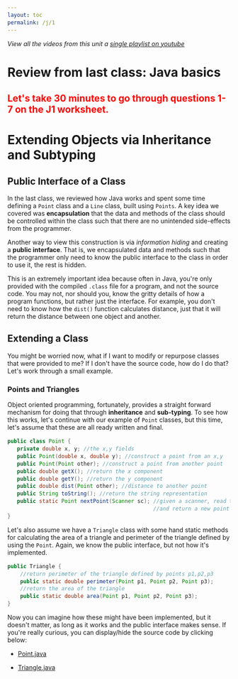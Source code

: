 ```yaml
---
layout: toc
permalink: /j/1
---
```


*View all the videos from this unit a [single playlist on youtube](https://youtube.com/playlist?list=PLnVRBITSZMSM_TFdOK8AZYIvMESjxolI6)*

# Review from last class: Java basics

<font color=red><h2>Let's take 30 minutes to go through questions 1-7 on the J1 worksheet.</h2></font>

# Extending Objects via Inheritance and Subtyping

## Public Interface of a Class

In the last class, we reviewed how Java works and spent some time defining a `Point` class and a `Line` class, built using `Points`. A key idea we covered was **encapsulation** that the data and methods of the class should be controlled within the class such that there are no unintended side-effects from the programmer. 

Another way to view this construction is via *information hiding* and creating a **public interface**. That is, we encapsulated data and methods such that the programmer only need to know the public interface to the class in order to use it, the rest is hidden. 

This is an extremely important idea because often in Java, you're only provided with the compiled `.class` file for a program, and not the source code. You may not, nor should you, know the gritty details of how a program functions, but rather just the interface. For example, you don't need to know how the `dist()` function calculates distance, just that it will return the distance between one object and another. 


## Extending a Class

You might be worried now, what if I want to modify or repurpose classes that were provided to me? If I don't have the source code, how do I do that? Let's work through a small example.

### Points and Triangles

Object oriented programming, fortunately, provides a straight forward mechanism for doing that through **inheritance** and **sub-typing**. To see how this works, let's continue with our example of `Point` classes, but this time, let's assume that these are all ready written and final. 

```java
public class Point {
   private double x, y; //the x,y fields
   public Point(double x, double y); //construct a point from an x,y
   public Point(Point other); //construct a point from another point
   public double getX(); //return the x component
   public double getY(); //return the y component
   public double dist(Point other); //distance to another point
   public String toString(); //return the string representation
   public static Point nextPoint(Scanner sc); //given a scanner, read two doubles,
                                              //and return a new point
}
```

Let's also assume we have a `Triangle` class with some hand static methods for calculating the area of a triangle and perimeter of the triangle defined by using the `Point`. Again, we know the public interface, but not how it's implemented.

```java
public Triangle {
    //return perimeter of the triangle defined by points p1,p2,p3
    public static double perimeter(Point p1, Point p2, Point p3);
    //return the area of the triangle
    public static double area(Point p1, Point p2, Point p3); 
}
```

Now you can imagine how these might have been implemented, but it doesn't matter, as long as it works and the public interface makes sense. If you're really curious,  you can display/hide the source code by clicking below:

 
* <a href="javascript:void(0)" onclick="$('.point-java').toggle('slow')">Point.java </a> 
<div class="point-java" style="display:none">

```java
//Point.java
import java.util.Scanner;

public class Point {

    private double x, y;

    public Point(double x, double y) {
        this.x = x;
        this.y = y;
    }

    public Point(Point p) {
        this.x = p.getX();
        this.y = p.getY();
    }
    
    public double getX() {
        return this.x;
    }

    public double getY() {
        return this.y;
    }

    public double dist(Point other) {
        return Math.sqrt(Math.pow(this.x - other.getX(), 2) +
                         Math.pow(this.y - other.getY(), 2));
    }

    public static Point nextPoint(Scanner sc) {
        if(!sc.hasNextDouble()) { 
            return null;
        }
        double x = sc.nextDouble();
        if(!sc.hasNextDouble()) { 
            return null;
        }
        double y = sc.nextDouble();
        return new Point(x, y);
    }

    public String toString(){
        return "(" + x + "," + y + ")";
    }
}
``` 
</div>

* <a href="javascript:void(0)" onclick="$('.triangle-java').toggle('slow')">Triangle.java</a> 
<div class="triangle-java" style="display:none">
```java
public class Triangle {
        //Heron's formula
        public static double area(Point p1, Point p2, Point p3) {
            double semiperm = Triangle.perimeter(p1, p2, p3) / 2;
            return Math.sqrt(semiperm * (semiperm - p1.dist(p2)) *
                                        (semiperm - p1.dist(p3)) *
                                        (semiperm - p2.dist(p3)));

        }
        public static double perimeter(Point p1, Point p2, Point p3) {
            return p1.dist(p2) + p1.dist(p3) + p2.dist(p3);
        }

}
```
</div>

Using these public interfaces, we can write a reasonably complex and interesting program that given four `Point`s, finds the triangle with the largest area.

```java
import java.util.Scanner;

public class LargestArea {
    public static void main(String args[]) {
        Scanner sc = new Scanner(System.in);

        System.out.println("Enter four points:");
        //declare four points in an array
        Point points[] = new Point[4];
        for(int i = 0; i < points.length; i++){
            points[i] = Point.nextPoint(sc);
        }

        //create all four possible triangles by group three points together
        Point triangles[][] = { {points[0],points[1],points[2]},
                                {points[0],points[1],points[3]},
                                {points[0],points[2],points[3]},
                                {points[1],points[2],points[3]}};

        //find the triangle with largest area!
        int maxI = 0;//assume it's the first, first
        double maxArea = Triangle.area(triangles[maxI][0],
                                       triangles[maxI][1],
                                       triangles[maxI][2]);
        for(int i = 1; i < triangles.length; i++){
            double curArea = Triangle.area(triangles[i][0],
                                           triangles[i][1],
                                           triangles[i][2]);
            if( curArea > maxArea){
                maxI = i;
                maxArea = curArea;
            }
        }

        //print out the max triangle
        System.out.println("The largest triangle is:");
        System.out.printf("%s %s %s\n",triangles[maxI][0],
                                       triangles[maxI][1],
                                       triangles[maxI][2]);
        System.out.printf("With area %.2f\n",maxArea);

    }
}
```
Here an example of the output:
```
Enter four points:
1 1
2 3
4 5
2 2
The largest triangle is:
(2.0,3.0) (4.0,5.0) (2.0,2.0)
With area 1.00
```


### Inheritance: an "is-a" relationship rather than a "has-a"

Let's suppose we want to update our program so that instead of having it print the coordinates of each point, we can apply a label to each point that will print. For example:

```
Enter four points:
P 1 1
Q 2 3
R 4 5
S 2 2
The largest triangle is:
Q:(2.0,3.0) R:(4.0,5.0) S:(2.0,2.0)
With area 1.002
```

What we would really like to do to solve our problem is to go add a "label" field to the class `Point`, so that when we had chosen the three points that defined the triangle of largest area, we could simply write out their labels through a getter method. However, we can't modify the class `Point` --- we technically don't have the source code to `Point` --- and even if we could, we may want to have `Point` objects that don't have labels. 

We already have a mechanism for using existing classes to build new classes. You use it whenever you create a class that has, for example, a `String` field (data member). We haven't given it a special name, but if you want to know, we call this *composition* of classes. If class `Foo` has two `String` fields, for instance, we would say that `Foo` is composed of two `String`s. Composition is a *has-a* relationship. Foo "has-a" `String` field.

If we try to combine a point and a `String` label by composition, we get a new class, maybe `LabPoint` class like below. 

```java
public class LabPoint {
   Point p;
   String label;
   //...
}
```
And it's memory diagram would look like the following for an instance `lp` of `LabPoint`:

```
  STACK           HEAP
                                                   
  .--------.      .-----------.        .-------.
  | lp | .-+----->|   p   | .-+------->| x | 4 | Point
  '----'---'      |-----------|        |-------|
                  | label | .-+--.     | y | 5 |
                  '-----------'  |     '-------'
                    LabPoint     |     .-----.
                                 '---->| "R" | String
                                       '-----'
```

This is really ugly for us. Why? Well this is no longer a point, which means that we can't just pass three `LabPoint`s to the `Triangle` constructor anymore so that we can calculate the area, but we constantly have to pull out the "point-part" of the `LabPoint` to pass around. In fact, this class has no methods yet at all, and we'd have to recreate all the methods we already have for `Point` in the new `LabPoint` class. Either that or, we'd need to also write a new `Triangle` constructor --- which we can't because we don't have the source code for that! So instead, we'd also need to write a *new* `LabTriangle` class with new methods to handle `LabPoint`s ... it's a mess! And this is because a LabPoint defined this way *has-a* Point, rather than *is-a* Point.


### Deriving a new class with `extends` — adding fields

Instead we can use **inheritance**, as in this new `LabPoint` is a *decedent* of `Point`, or put another way, we define `LabPoint` as *derived* from the class Point. In the Java parlance, `LabPoint` extends `Point` — which means that a `LabPoint` object **is-a** `Point`, but it is a `Point` with some extra features. Thus, all the code that worked for `Point`, all the methods of class `Point` and methods that take `Point`s as arguments, all still works. But we can add more! We are *extending* the class Point. 

The existing class `Point` is called the "super-class" and the new class `LabPoint` is called the "sub-class". Sometimes, we'll use "super-type" and "sub-type" as well, but it means the same thing.

To derive a new class `LabPoint` from class `Point`, and add a `String` label, we would write

```java
public class LabPoint extends Point { //extend the Point
   private String label;
}
```

and a  memory diagram for an an instance `lp` of `LabPoint` would look like

```
  STACK           HEAP
                           Point
  .--------.      .----------.
  | lp | .-+----->|   x  | 4 | 
  '----'---'      |----------|
                  |   y  | 5 |
                  |..........| 
                  |..........|    .-----.
       extended   |label | .-+--->| "R" |  String
                  '----------'    '-----'
                  LabPoint
```

Since `lp` is a `Point` **and** and a `LabPoint` then we can call all the methods of `Point` on `lp`, including `dist()` with other `Points` or `LabPoints`, as well as `toString()`. That is, `LabPoint` inherits all the methods and data of `LabPoint`. 

### Deriving a new class with `extends` — constructors

One problem with our new `LabPoint` is that it also inherits the `Point` constructor, but the `Point` constructor is unaware of the new field `label` we added. 

The constructor for a `LabPoint` would naturally have three values - `x`, `y`, and label `lab`. However, the constructor has to split duties and say that we want the `Point` part of the `LabPoint` to be initialized with `x` and `y`, and the label part with lab. But, once we do that, we find there is another problem. 

Consider the following constructor (which does not compile):

```java

//THIS DOES NOT COMPILE !!

public class LabPoint extends Point {
    private String label;
    public LabPoint(double x, double x, String lab){
        this.x = x; //x and y inheritted from Point, but declared private
        this.y = y; //can't read/write them directly
        this.label = lab;
    }
        
}

```

When we try and use `this.x` we would find we get a compiler error because we're access a private field outside the class. While, yes, `LabPoint` is a `Point`, access to private fields *are not* inherited!

We could have declared the fields of `Point` as `protected` instead of `private`, which gives all the protections of `private` outside the class, but allows sub-classes access to the fields/methods (discussed more later). But, **we cannot edit** point, so how do we solve this problem? We need to set the fields in the super-class, or put another way, we need to call the constructor of the super class.  

Java provides a `super` which allows us to refer to the super-class and, in this context, allows us to explicitly call the constructor for  `Point`, initializing the `Point` part of the new object. After, we can initialize the `LabPoint` part. 

```java

public class LabPoint extends Point {
    private String label;
    public LabPoint(double X, double Y, String lab) {
        super(x, y); //initilize the Point part, sets x and y
        this.label = lab; //initialize LabPoint part
    }
}

```

At this point, we have a full `LabPoint` constructor that has inherited all the fields and methods from `Point`, which is great! But, we still need to make some modifications in order to leverage the new field `label`.

### Deriving a new class with `extends` — adding  methods

In our new `LabPoint` class, we need to add a new getter method for the `label` as it's `private` and inaccessible otherwise. This is not a problem for `LabPoint` class, but would not have made sense for `Point` as it has no label.

```java

public String getLabel() { 
    return this.label;
}
```

At this point, you may notice that `LabPoint` is *more* expressive than `Point`. For starters, it has an additional data field `label` but now it also has an additional method `getLabel()`. And this is typically the case with sub-classes, they should trend to higher expressive and more specificity for the item being described. Otherwise, the super-class would have sufficed.


### Deriving a new class with `extends` — overwriting methods


We are not quite done with `LabPoint`'s definition yet because it has inherited two methods (that would still function) but are not expressive enough, yet. 

First the `readPoint()` static method which scans in a `Point` doesn't take into account that for a `LabPoint` we need the label as well. So we can *overwrite* that method with a new version, just like we wrote our new constructor. In this case, we can take advantage of the static method `Point.nextPoint()`, so we don't have to complete write it from scratch, but rather add just the needed functionality.

```java
public static LabPoint nextPoint(Scanner sc) {
        if(! sc.hasNext()) 
            return null;
        String lab = sc.next(); //read label
        Point p = Point.nextPoint(sc); //read point
        if(p == null) 
            return null; //error check
        return new LabPoint(p.getX(), p.getY(), lab); //return new LabPoint
    }
```

We also need to do the same for `toString()`. The inherited version from `Point` would work fine, but doesn't account for the `label`. 

```java
    public String toString() {
        return this.label + ":(" + getX() + "," + getY() + ")";
    }
```

While the above `toString()` works fine, it is unsatisfying because we are re-implementing functionality for converting the `x` and `y` component of the `Point` to a string. Just like with the constructor, we can use the `super` keyword to access the super-classes version of `toString` to save us some time and maintain good code reuse.

```java
    public String toString() {
        return this.label + ":" + super.toString();
    }
```


### Putting it all together

Now that our `LabPoint` class is ready to go, we can modify our `main` method from before in only a few spots, using `LabPoint` instead of `Point` to get the functionality we desired.

```java
        //...
        LabPoint points[] = new LabPoint[4];
        for(int i = 0; i < points.length; i++){
            points[i] = LabPoint.nextPoint(sc);
        }

        //create all four possible triangles by group three points together
        LabPoint triangles[][] = { {points[0],points[1],points[2]},
                                   {points[0],points[1],points[3]},
                                   {points[0],points[2],points[3]},
                                   {points[1],points[2],points[3]}};
        //...
```
The rest of the code stays the same, and in that lies the power of inheritance and extending.  Click below to see the completed versions of the code.

* <a href="javascript:void(0)" onclick="$('.labpoint-java').toggle('slow')">LabPoint.java</a> 
<div class="labpoint-java" style="display:none">
```java
import java.util.Scanner;

public class LabPoint extends Point {
    private String label;

    public LabPoint(double x, double y, String lab) {
        super(x, y);
        this.label = lab;
    }

    public LabPoint(LabPoint lp) {
        super(lp.getX(), lp.getY());
        this.label = lp.getLabel();
    }

    public String getLabel() {
        return this.label;
    }

    public static LabPoint nextPoint(Scanner sc) {
        if(!sc.hasNext()) 
            return null;
        String lab = sc.next(); //read label
        Point p = Point.nextPoint(sc); //read point
        if(p == null) 
            return null;
        return new LabPoint(p.getX(), p.getY(), lab); //return new LabPoint
    }

    public String toString() {
        return this.label + ":" + super.toString();
    }
}
```
</div>

* <a href="javascript:void(0)" onclick="$('.largestarealab-java').toggle('slow')">LargestAreaLab.java</a> 
<div class="largestarealab-java" style="display:none">
```java
import java.util.Scanner;

public class LargestAreaLab {
    public static void main(String args[]) {
        Scanner sc = new Scanner(System.in);

        System.out.println("Enter four points:");
        //declare four points in an array
        LabPoint points[] = new LabPoint[4];
        for(int i = 0; i < points.length; i++) {
            points[i] = LabPoint.nextPoint(sc);
        }

        //create all four possible triangles by group three points together
        LabPoint triangles[][] = { {points[0],points[1],points[2]},
                                   {points[0],points[1],points[3]},
                                   {points[0],points[2],points[3]},
                                   {points[1],points[2],points[3]}};

        //find the triangle with largest area!
        int maxI = 0;//assume it's the first, first
        double maxArea = Triangle.area(triangles[maxI][0],
                                       triangles[maxI][1],
                                       triangles[maxI][2]);

        for(int i = 1; i < triangles.length; i++) {
            double curArea = Triangle.area(triangles[i][0],
                    triangles[i][1],
                    triangles[i][2]);
            if( curArea > maxArea) {
                maxI = i;
                maxArea = curArea;
            }
        }

        //print out the max triangle
        System.out.println("The largest triangle is:");
        System.out.printf("%s %s %s\n", triangles[maxI][0],
                triangles[maxI][1],
                triangles[maxI][2]);
        System.out.printf("With area %.2f\n", maxArea);

    }
}
```
</div>

# Private classes 

Now that we have a better understanding of inheritance, lets look at another example. Consider that we've been provided with a `Queue` class for strings with the following fields/methods. 

```java
public class Queue {
    private Node head; //head of the queue
    private Node tail; //tail of the queue
    
    //private Node class for the linked list 
    //implementation of a queue
    private class Node {
        public String data;
        public Node next;
        public Node prev;
        public Node(String d);
    }
    
    public boolean empty();//returns true if empty, false otherwise
    public void enqueue(String s);//enques the s on the queue
    public String dequeue();//returns head of queue, or null if empty

}

```

Again, we can imagine how this was implemented, and for now, we don't need to know. The public interface is sufficient for us as the programmer to use this class in a program and/or add extensions to it. If you really want to see how the queue is implemented, you can click below, but the beauty of inheritance in OOP is that you don't really, really need to know. 

* <a href="javascript:void(0)" onclick="$('.queue').toggle('slow')"> Queue.java</a> 

<div class="queue" style="display:none">
```java
public class Queue {
    private class Node {
        public Node next; //forward pointer
        public Node prev; //back pointer
        public String data; //data element
        public Node(String d) {
            data = d;
            next = null;
            prev = null;
        }

    }

    private Node head; //head pointer
    private Node tail; //tail pointer

    public Queue() {
        //initialize to null
        head = tail = null;
    }

    public void enqueue(String d) {
        //create a new node
        Node newHead = new Node(d);
        newHead.next = head;


        if(head == null) {
            //empty queue
            head = newHead;
            tail = newHead;
        }else {
            //>=1 item queue
            head.prev = newHead;
            head = newHead;
        }
    }

    public String dequeue() {
        String d;
        if(head == null) {
            //empty queue
            d = null; 
        }else if (head == tail) {
            //1 item queue
            d = head.data;
            head = tail = null;
        }else {
            //>1 item queue
            d = tail.data;
            tail = tail.prev;
        }
        return d;
    }

    public boolean empty() {
        return head == null;
    }

```
</div>

You'll note that `Queue` makes use of a private class `Node`. A private class, functions much like any other class in Java, except its scope is within the containing class. That means as the programmer of the class, you can use the private class as you would any other class, when operating within the class. But this class should not be accessible out of the containing class context.

Implementing a Linked List (or other lined structures) is a canonical example of using private classes. It's a situation where you need additional class structure to implement the containing class, but that additional structure is not relevant to the user of the class. The `Node` class used to implement the list is not relevant to the user of the `LinkedList` or `Queue` as long as they function properly and there is a reasonable interface. 

As a private class within a containing class, the containing class `Queue`, it is often not necessary to declare fields private, as they are already constrained. Moreover, you generally want the containing class full access for convenience.

## Extending Queue for `size()`

The `Queue` defined above is minimal. It's missing some key functionality, such as the current size of the queue, or how many items are currently enqueued. With `extends` this is relatively easy to add, following the same procedures we outlined above with `Point` and `LabPoint`.

```java
public class CountingQueue extends Queue {
    private count;
    
    public CountingQueue {
        super();
        count = 0;
    }    
    public voids enqueue(String s) {
         count++;
         return  super.enqueue(s);
    }
    public String dequeue(String s) {
       if(count > 0) {
         count--; //don't let it get less than 0
       }
       return super.dequeue(s); //will return null when empty
    }

    public int getSize() { 
        return count; 
    }
}
```


## Extending Queue for `peek()`

Another common functionality of a queue is to be able to peek at the first element enqueued by returning it but not actually removing it from the queue. We could write this routine in the same way we extended `Queue` for `CountingQueue` to produce `PeekaCountingQueue` (keeping `CountingQueue`'s functionality).

```java
public class PeekaCountingQueue extends CountingQueue {

    public String peek() {
        if(empty()) 
            return null;
        String s = dequeue();
        enqueue(s);
        return s;
    }
}
```

But, that is entirely unsatisfying because we are actually dequeing and enqueing when what we really want to do is to write the following version.

```java
public class PeekaCountingQueue extends CountingQueue {

    public String peek() {
        if(empty()) 
            return null;
        return head.data;
    }
}
```

But we cannot do that because `head` was declared private in `Queue` and thus cannot be accessed directly. 

This brings up a dilemma as a programmer of classes. On one hand you want to restrict access to internal fields from users of your class, but on the other you want to allow extensions of the class to be functional and efficient. 

From the perspective of the implementer of class `Queue`, you would say that it's impossible to anticipate everything someone would want to do with a `Queue` and to provide public methods that make all possible operations implementable. That's true. A compromise between strict separation of interface from implementation and a wild west all-fields-are-public approach is to use the **`protected`** access modifier. 

When a field is marked `protected`, it means that it is accessible inside the class and any derived classes, but not from anywhere else (except the package, which we haven't talked about yet). If we change `head` and `tail` in `Queue` to be protected, implementing `PeekaCountingQueue` becomes easy and efficient (as above). The new `Queue` class definition would simply change to

```java
public class Queue {
    protected Node head; //head of the queue
    protected Node tail; //tail of the queue

    //... rest same as before
}

```

This is a case where we **do want to change the original class** and as a programmer and the designing of the API for a class, you need to plan ahead to make these changes. 

# UML Diagrams

A great tool when you begin to plan out the relationships between classes is to visualize how class depend and extend each other. The **UML** (or **Unified Model Language**) is a standard way to describe classes, their members, and relationships. As a starter, consider the UML diagram for the `Point` `LabPoint` and `Triangle` classes used in the prior example. (Note this was generated by IntelliJ via yworks)

![intellij UML of labpoint](/images/LabPoint-uml-intellij.png)

## Classes
Each box represents a class. The name of the class as indicated by `(c)` is at the top followed by the fields `(f)`. The methods `(m)` come below that. If a field or method is private, then a (red) lock &#128274; is used, if it is protected a (silver) key is used &#128273;, and if it is public an unlock &#128275; is used. A static method/field uses the diamond &#9672;. 

Note that there are other styles of UML. See this [wikipedia](https://en.wikipedia.org/wiki/Class_diagram) article for more details. Here's the same diagram generated using the [Violet UML Editor](https://sourceforge.net/projects/violet/). 

![violet UML of labpoint](/images/labpoint-uml-violent.png)

You'll note the symbols
* &#43; indicates public
* &#45; indicates private
* &#35; indicates protected (not shown)

It is highly recommend to use Violet UML for developing your UML structure. 

## Relationship between classes

There are two types of lines in this image, but UML diagrams can represent many different relationships

<div style="text-align:center">
![UML relationship lines](https://upload.wikimedia.org/wikipedia/commons/9/93/Uml_classes_en.svg)
</div>

Most important for the diagrams you will draw are the following:
* <span style="font-size:20pt">B &#10141; A</span> : (solid line, solid arrow) : indicates that Class B inherits from Class A
* <span style="font-size:20pt">B &#10509; A</span> : (dashed line, open arrow) : indicates that Class B depends on Class A to meets its functionality. A change in Class A changes the functionality of Class B

In IntelliJ the color of the arrows also indicate if the classes define `extend` (<span style="color:blue">blue</span>) or `implement` relationships (<span style="color:green">green</span>). We'll discuss `implement` later. 


## Using UML diagrams to (plan) your program

The relationship between UML diagrams and class structures are so tight, that in many IDE's, you can actually lay out your entire class structure in UML, and the IDE will create all the classes for you. In [Project 2](/project/2) you will be required to develop a UML diagram of your objects *before* you program.

As an example, let's consider the following program requirements. Suppose that we want to design an object model for an HR system at a company:
* Everyone is a employee; they have a first name, last name, salary, an address, and a list of organizational units
* Some employees are managers and they manage a number of other employees (including managers) as their direct reports
* Every unit has a unit manager
* The CEO is a special manager that has direct reports and also unit managers that report to them

Take a moment to try and draw out this diagram. When you're finished, click below to reveal the diagram below (with an explanation).

* <a href="javascript:void(0)" onclick="$('.company-uml').toggle('slow')"> Company UML</a> 

<div class="company-uml" style="display:none">
<div style="text-align:center">
![Company UML](/images/company-uml.jpg)
</div>

As a brief explanation of this UML diagram, we should start with the base `Employee` class. This stores all the core employee information, and from this we can derive the `Manager` class. The `Manager` also need to track their direct reports, in addition to being a normal employee. These employees can be stored in an `EmployeeList`, which we must define. In this example, that list is a linked list.

Also, as all employees are parts of a `Unit`, we add that class as well, whose fields is the `Manager` and the list of employees in that Unit. 

Finally, the `CEO` is a derived from the `Manager`, but also maintains a list of the `unitManagers`.

Finally, finally, the public/private/protected fields are not included as it would get quite large quite quickly with having to implement getters and setters. So you can assume all members are protected and have getters/setters.
</div>


---
Material on this page adopted  with permission from [USNA courses ic211](https://www.usna.edu/Users/cs/nchamber/courses/ic211/s19/index.html), taught by Nate Chambers, Gavin Taylor, Chris Brown, and many others. Thank you. 

